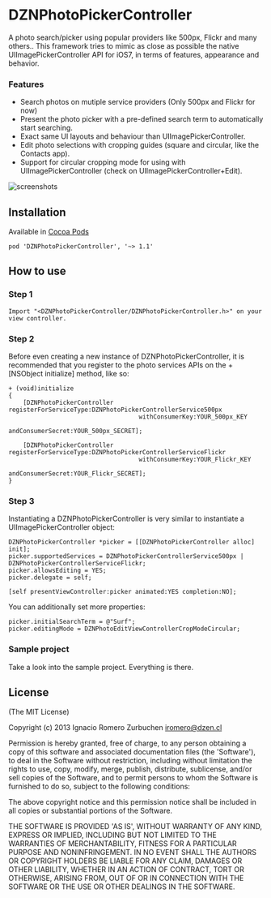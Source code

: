 DZNPhotoPickerController
========================

A photo search/picker using popular providers like 500px, Flickr and many others..
This framework tries to mimic as close as possible the native UIImagePickerController API for iOS7, in terms of features, appearance and behavior.

### Features
* Search photos on mutiple service providers (Only 500px and Flickr for now)
* Present the photo picker with a pre-defined search term to automatically start searching.
* Exact same UI layouts and behaviour than UIImagePickerController.
* Edit photo selections with cropping guides (square and circular, like the Contacts app).
* Support for circular cropping mode for using with UIImagePickerController (check on UIImagePickerController+Edit).

![screenshots](https://dl.dropboxusercontent.com/u/2452151/Permalink/DZNPhotoPickerController_screenshots.png)

## Installation

Available in [Cocoa Pods](http://cocoapods.org/?q=DZNPhotoPickerController)
```
pod 'DZNPhotoPickerController', '~> 1.1'
```

## How to use

### Step 1

```
Import "<DZNPhotoPickerController/DZNPhotoPickerController.h>" on your view controller.
```

### Step 2
Before even creating a new instance of DZNPhotoPickerController, it is recommended that you register to the photo services APIs on the +[NSObject initialize] method, like so:
```
+ (void)initialize
{
    [DZNPhotoPickerController registerForServiceType:DZNPhotoPickerControllerService500px
                                    withConsumerKey:YOUR_500px_KEY
                                  andConsumerSecret:YOUR_500px_SECRET];
    
    [DZNPhotoPickerController registerForServiceType:DZNPhotoPickerControllerServiceFlickr
                                    withConsumerKey:YOUR_Flickr_KEY
                                  andConsumerSecret:YOUR_Flickr_SECRET];
}
```

### Step 3
Instantiating a DZNPhotoPickerController is very similar to instantiate a UIImagePickerController object:
```
DZNPhotoPickerController *picker = [[DZNPhotoPickerController alloc] init];
picker.supportedServices = DZNPhotoPickerControllerService500px | DZNPhotoPickerControllerServiceFlickr;
picker.allowsEditing = YES;
picker.delegate = self;
    
[self presentViewController:picker animated:YES completion:NO];
````

You can additionally set more properties:
```
picker.initialSearchTerm = @"Surf";
picker.editingMode = DZNPhotoEditViewControllerCropModeCircular;
````

### Sample project
Take a look into the sample project. Everything is there.<br>


## License
(The MIT License)

Copyright (c) 2013 Ignacio Romero Zurbuchen <iromero@dzen.cl>

Permission is hereby granted, free of charge, to any person obtaining a copy of this software and associated documentation files (the 'Software'), to deal in the Software without restriction, including without limitation the rights to use, copy, modify, merge, publish, distribute, sublicense, and/or sell copies of the Software, and to permit persons to whom the Software is furnished to do so, subject to the following conditions:

The above copyright notice and this permission notice shall be included in all copies or substantial portions of the Software.

THE SOFTWARE IS PROVIDED 'AS IS', WITHOUT WARRANTY OF ANY KIND, EXPRESS OR IMPLIED, INCLUDING BUT NOT LIMITED TO THE WARRANTIES OF MERCHANTABILITY, FITNESS FOR A PARTICULAR PURPOSE AND NONINFRINGEMENT. IN NO EVENT SHALL THE AUTHORS OR COPYRIGHT HOLDERS BE LIABLE FOR ANY CLAIM, DAMAGES OR OTHER LIABILITY, WHETHER IN AN ACTION OF CONTRACT, TORT OR OTHERWISE, ARISING FROM, OUT OF OR IN CONNECTION WITH THE SOFTWARE OR THE USE OR OTHER DEALINGS IN THE SOFTWARE.
